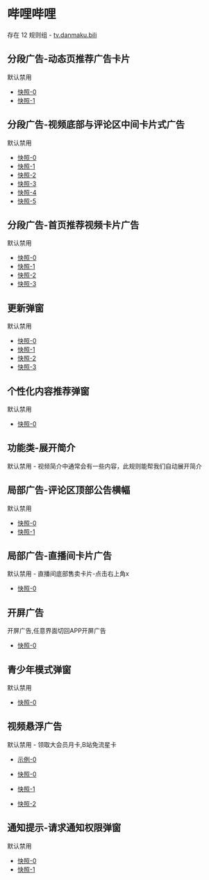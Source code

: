 # 哔哩哔哩

存在 12 规则组 - [tv.danmaku.bili](/src/apps/tv.danmaku.bili.ts)

## 分段广告-动态页推荐广告卡片

默认禁用

- [快照-0](https://i.gkd.li/import/12700222)
- [快照-1](https://i.gkd.li/import/12700243)

## 分段广告-视频底部与评论区中间卡片式广告

默认禁用

- [快照-0](https://i.gkd.li/import/12642260)
- [快照-1](https://i.gkd.li/import/12705266)
- [快照-2](https://i.gkd.li/import/12776568)
- [快照-3](https://i.gkd.li/import/12707070)
- [快照-4](https://i.gkd.li/import/12642261)
- [快照-5](https://i.gkd.li/import/13495649)

## 分段广告-首页推荐视频卡片广告

默认禁用

- [快照-0](https://i.gkd.li/import/13256570)
- [快照-1](https://i.gkd.li/import/13256605)
- [快照-2](https://i.gkd.li/import/13625309)
- [快照-3](https://i.gkd.li/import/13742257)

## 更新弹窗

默认禁用

- [快照-0](https://i.gkd.li/import/12649689)
- [快照-1](https://i.gkd.li/import/13212209)
- [快照-2](https://i.gkd.li/import/13228977)
- [快照-3](https://i.gkd.li/import/13334963)

## 个性化内容推荐弹窗

默认禁用

- [快照-0](https://i.gkd.li/import/13448905)

## 功能类-展开简介

默认禁用 - 视频简介中通常会有一些内容，此规则能帮我们自动展开简介

## 局部广告-评论区顶部公告横幅

默认禁用

- [快照-0](https://i.gkd.li/import/12785461)
- [快照-1](https://i.gkd.li/import/12775156)

## 局部广告-直播间卡片广告

默认禁用 - 直播间底部售卖卡片-点击右上角x

- [快照-0](https://i.gkd.li/import/13200549)

## 开屏广告

开屏广告,任意界面切回APP开屏广告

- [快照-0](https://i.gkd.li/import/12705270)

## 青少年模式弹窗

默认禁用

- [快照-0](https://i.gkd.li/import/13746766)

## 视频悬浮广告

默认禁用 - 领取大会员月卡,B站免流星卡

- [示例-0](https://github.com/gkd-kit/inspect/assets/38517192/110db806-3f8b-4cd2-a445-06c5f5eb21eb)

- [快照-0](https://i.gkd.li/import/12892611)
- [快照-1](https://i.gkd.li/import/13308344)
- [快照-2](https://i.gkd.li/import/13538048)

## 通知提示-请求通知权限弹窗

默认禁用

- [快照-0](https://i.gkd.li/import/13229159)
- [快照-1](https://i.gkd.li/import/13614090)
